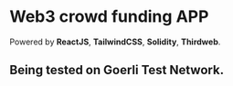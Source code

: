 # Web3 crowd funding APP

Powered by **ReactJS**, **TailwindCSS**, **Solidity**, **Thirdweb**.

## Being tested on Goerli Test Network.